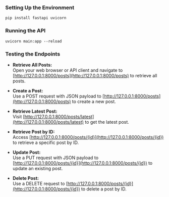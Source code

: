 ### Setting Up the Environment
`` pip install fastapi uvicorn ``

### Running the API
`` uvicorn main:app --reload ``

### Testing the Endpoints

- **Retrieve All Posts:**  
  Open your web browser or API client and navigate to [http://127.0.0.1:8000/posts](http://127.0.0.1:8000/posts) to retrieve all posts.

- **Create a Post:**  
  Use a POST request with JSON payload to [http://127.0.0.1:8000/posts](http://127.0.0.1:8000/posts) to create a new post.

- **Retrieve Latest Post:**  
  Visit [http://127.0.0.1:8000/posts/latest](http://127.0.0.1:8000/posts/latest) to get the latest post.

- **Retrieve Post by ID:**  
  Access [http://127.0.0.1:8000/posts/{id}](http://127.0.0.1:8000/posts/{id}) to retrieve a specific post by ID.

- **Update Post:**  
  Use a PUT request with JSON payload to [http://127.0.0.1:8000/posts/{id}](http://127.0.0.1:8000/posts/{id}) to update an existing post.

- **Delete Post:**  
  Use a DELETE request to [http://127.0.0.1:8000/posts/{id}](http://127.0.0.1:8000/posts/{id}) to delete a post by ID.
  
